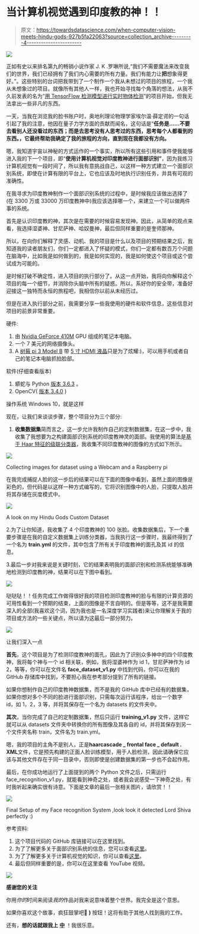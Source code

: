 # 当计算机视觉遇到印度教的神！！

> 原文：<https://towardsdatascience.com/when-computer-vision-meets-hindu-gods-927b5fa22063?source=collection_archive---------4----------------------->

![](img/52c652ec58f2ea61247dd1bead4dc897.png)

正如有史以来排名第九的畅销小说作家 J. K .罗琳所说,“我们不需要魔法来改变我们的世界，我们已经拥有了我们内心需要的所有力量。我们有能力让**把**想象得更好。”。这些特别的台词把我带到了一个制作一个我从未想过的项目的旅程，一个我从未想象过的项目。就像所有其他人一样，我也开始寻找每个角落的想法，从我不久前发表的名为“[用 TensorFlow 检测模型进行实时物体检测](/real-time-object-detection-with-tensorflow-detection-model-e7fd20421d5d)”的项目开始，但我无法拿出一些非凡的东西。

一天，当我在浏览我的脸书账户时，奥地利理论物理学家埃尔温·薛定谔的一句话引起了我的注意，他因在量子力学方面的贡献而闻名，这句话是“**任务是……不要去看别人还没看过的东西；而是去思考没有人思考过的东西，思考每个人都看到的东西。，它最终帮助我确定了我的旅程的方向，直到现在我都没有方向。**

嗯，我知道宇宙以神秘的方式运作的一个事实，所以所有这些引用和事件使我能够进入我的下一个项目，即“**使用计算机视觉对印度教神进行面部识别”**，因为我练习计算机视觉有一段时间了，所以我有意挑战自己，以这样一种方式建立一个面部识别系统，即使在计算有限的平台上，它也应该及时地执行识别任务，并具有可观的准确性。

在我寻求为印度教神制作一个面部识别系统的过程中，是时候我应该做出选择了(在 3300 万或 33000 万印度教神中)我应该选择哪一个，来建立一个可以做两件事的系统。

首先是认识印度教的神，其次是在需要的时候容易发现神。因此，从简单的观点来看，我选择湿婆神、甘尼萨神、哈奴曼神，最后但同样重要的是奎师那神。

所以，在向你们解释了灵感、动机、我的项目是什么以及项目的预期结果之后，我知道我的读者朋友们，你们一定都进入了怀疑的模式，你们一定都有数百万个问题在脑海中，比如我是如何做到的，我是如何实现的，我是如何使这个项目或这个尝试成为可能的。

是时候打破不确定性，进入项目的执行部分了。从这一点开始，我将向你解释这个项目的每一个细节，并消除你头脑中所有的疑惑。所以，系好你的安全带，准备好迎接这一独特而永恒的旅程吧，我相信你以前从未经历过。

但是在进入执行部分之前，我需要分享一些我使用的硬件和软件信息，这些信息对项目的前景非常重要。

硬件:

1.  由 [Nvidia GeForce 410M](https://www.geforce.com/hardware/notebook-gpus/geforce-410m/specifications) GPU 组成的笔记本电脑。
2.  一个 7 美元的网络摄像头。
3.  A [树莓 pi 3 Model B](https://www.raspberrypi.org/products/raspberry-pi-3-model-b/) 带 [5 寸 HDMI 液晶](https://www.waveshare.com/wiki/5inch_HDMI_LCD)只是为了炫耀:)，可以用手机或者自己的笔记本电脑抓拍脸部。

软件(仔细查看版本)

1.  蟒蛇与 Python [版本 3.6.3](https://anaconda.org/anaconda/python/files?version=3.6.3) 。
2.  OpenCV( [版本 3.4.0](https://www.scivision.co/install-opencv-python-windows/) )

操作系统 Windows 10，就是这样

现在，让我们来谈谈步骤，整个项目分为三个部分:

1.  **收集数据集**简而言之，这一步允许我制作自己的定制数据集，在这一步中，我收集了我想要为之构建面部识别系统的印度教神灵的面部。我使用的算法是[基于 Haar 特征的级联分类器](https://docs.opencv.org/trunk/d7/d8b/tutorial_py_face_detection.html)，我收集不同印度教神的图像的方式如下所示。

![](img/8196d7f0fc05210ceea86daca0c967de.png)

Collecting images for dataset using a Webcam and a Raspberry pi

在我完成捕捉人脸的这一步后的结果可以在下面的图像中看到，虽然上面的图像是彩色的，但代码是以这样一种方式编写的，它将识别图像中的人脸，只提取人脸并将其存储在灰度模式中。

![](img/b9b7d0f6c5939314727eb9cf0fd2f29b.png)

A look on my Hindu Gods Custom Dataset

2.为了让你知道，我收集了 4 个印度教神的 100 张脸。收集数据集后，下一个重要步骤是在我的自定义数据集上训练分类器，当我执行这一步骤时，我最终得到了一个名为 **train.yml** 的文件，其中包含了所有关于印度教神的面孔及其 id 的信息。

3.最后一步对我来说是关键时刻，它的结果表明我的面部识别和检测系统能够准确地检测到印度教的神，结果可以在下图中看到。

![](img/ded1472abce79330cfbe840dbfa652cf.png)

哒哒哒！！任务完成工作做得很好我的项目检测印度教神的脸与有限的计算资源的可用性看到一个预期的结束，上面的图像是不言自明的。但是等等，这不是我需要深入的全部(我喜欢这个词，因为我也是一名深度学习实践者)来让你理解关于我的项目或方法的一些关键点，所以请为这最后一部分努力。

![](img/ac53edb50eb09c33fe00e135d88b0154.png)

让我们深入一点

**首先**，这个项目是为了检测印度教神的面孔，因此为了识别众多神中的四个印度教神，我将每个神与一个 id 相关联，例如，我将湿婆神作为 id 1，甘尼萨神作为 id 2，等等，你可以在文件名 **face_dataset_v1.py** 中找到代码，你可以在我的 GitHub 存储库中找到，不要担心我在参考部分提到了所有的链接。

如果你想制作自己的印度教神数据集，而不是我的 GitHub 库中已经有的数据集，如果你想对多个不同的脸进行面部识别，只需每次运行该程序，给出一个数字 id，如 1，2，3 等，并将其保存在一个名为 datasets 的文件夹中。

**其次**，当你完成了自己的定制数据集，然后只运行 **training_v1.py** 文件，这样它就可以从 datasets 文件夹中转换你的所有图像及其各自的 id，并将其保存到另一个文件夹名称 train，文件名为 train.yml。

嗯，我的项目的主角不是别人，正是**haarcascade _ frontal face _ default . XML**文件，它是预先构建的正面人脸训练模型，用于人脸检测，因此请确保它应该与其他文件存在于同一目录中，否则即使是创建数据集的第一步也不会起作用。

最后，在你成功地运行了上面提到的两个 Python 文件之后，只需运行 face_recognition_v1.py，就能看到神奇之处，或者我会说感受一下神奇之处，有时我听起来确实很有诗意。下面是文章的最后一张相关图片，请欣赏！！

![](img/9ccf40593a645f9514ddccaa45cae911.png)

Final Setup of my Face recognition System ,look look it detected Lord Shiva perfectly :)

参考资料:

1.  这个项目代码的 GitHub 库链接可以在这里找到。
2.  为了了解更多关于面部识别系统的信息，您可以查看[这里](https://en.wikipedia.org/wiki/Facial_recognition_system)。
3.  为了了解更多关于计算机视觉的知识，你可以查看[这里](https://en.wikipedia.org/wiki/Computer_vision)。
4.  最后但同样重要的是，你可以在这里查看 YouTube 视频。

![](img/ddf6c109cbcb66c4add39314a8fd8579.png)

**感谢您的关注**

你用*你的*时间来阅读*我的*作品对我来说意味着整个世界。我完全是这个意思。

如果你喜欢这个故事，疯狂鼓掌吧👏 **)** 按钮！这将有助于其他人找到我的工作。

还有，**想的话就跟我上** [**中**](https://medium.com/@naveenmanwani) ！我很乐意。